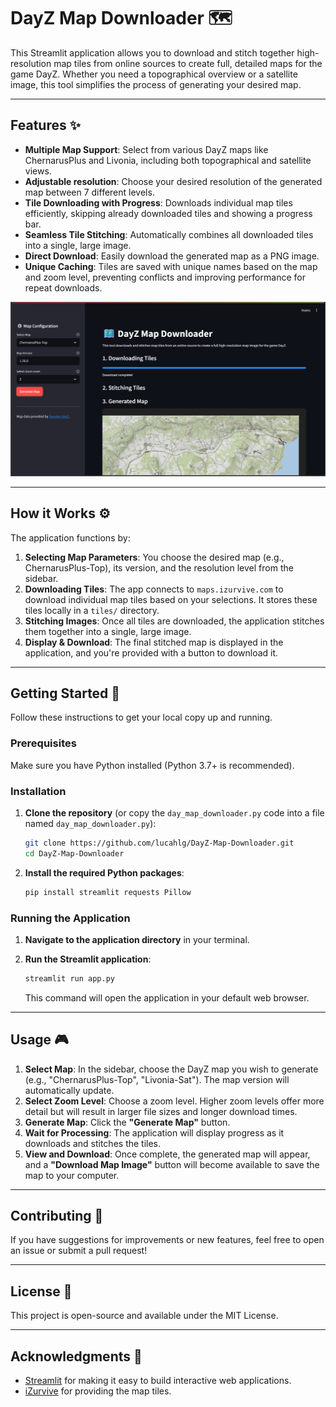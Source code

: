 # DayZ Map Downloader 🗺️

This Streamlit application allows you to download and stitch together high-resolution map tiles from online sources to create full, detailed maps for the game DayZ. Whether you need a topographical overview or a satellite image, this tool simplifies the process of generating your desired map.

-----

## Features ✨

  * **Multiple Map Support**: Select from various DayZ maps like ChernarusPlus and Livonia, including both topographical and satellite views.
  * **Adjustable resolution**: Choose your desired resolution of the generated map between 7 different levels.
  * **Tile Downloading with Progress**: Downloads individual map tiles efficiently, skipping already downloaded tiles and showing a progress bar.
  * **Seamless Tile Stitching**: Automatically combines all downloaded tiles into a single, large image.
  * **Direct Download**: Easily download the generated map as a PNG image.
  * **Unique Caching**: Tiles are saved with unique names based on the map and zoom level, preventing conflicts and improving performance for repeat downloads.


 ![DayZ Map Downloader Screenshot](src\screenshot-1.png)

-----

## How it Works ⚙️

The application functions by:

1.  **Selecting Map Parameters**: You choose the desired map (e.g., ChernarusPlus-Top), its version, and the resolution level from the sidebar.
2.  **Downloading Tiles**: The app connects to `maps.izurvive.com` to download individual map tiles based on your selections. It stores these tiles locally in a `tiles/` directory.
3.  **Stitching Images**: Once all tiles are downloaded, the application stitches them together into a single, large image.
4.  **Display & Download**: The final stitched map is displayed in the application, and you're provided with a button to download it.

-----

## Getting Started 🚀

Follow these instructions to get your local copy up and running.

### Prerequisites

Make sure you have Python installed (Python 3.7+ is recommended).

### Installation

1.  **Clone the repository** (or copy the `day_map_downloader.py` code into a file named `day_map_downloader.py`):

    ```bash
    git clone https://github.com/lucahlg/DayZ-Map-Downloader.git
    cd DayZ-Map-Downloader
    ```

2.  **Install the required Python packages**:

    ```bash
    pip install streamlit requests Pillow
    ```

### Running the Application

1.  **Navigate to the application directory** in your terminal.

2.  **Run the Streamlit application**:

    ```bash
    streamlit run app.py
    ```

    This command will open the application in your default web browser.

-----

## Usage 🎮

1.  **Select Map**: In the sidebar, choose the DayZ map you wish to generate (e.g., "ChernarusPlus-Top", "Livonia-Sat"). The map version will automatically update.
2.  **Select Zoom Level**: Choose a zoom level. Higher zoom levels offer more detail but will result in larger file sizes and longer download times.
3.  **Generate Map**: Click the **"Generate Map"** button.
4.  **Wait for Processing**: The application will display progress as it downloads and stitches the tiles.
5.  **View and Download**: Once complete, the generated map will appear, and a **"Download Map Image"** button will become available to save the map to your computer.

-----

## Contributing 🤝

If you have suggestions for improvements or new features, feel free to open an issue or submit a pull request\!

-----

## License 📄

This project is open-source and available under the MIT License.

-----

## Acknowledgments 🙏

  * [Streamlit](https://streamlit.io/) for making it easy to build interactive web applications.
  * [iZurvive](https://www.google.com/search?q=https://maps.izurvive.com/) for providing the map tiles.
